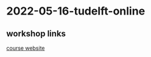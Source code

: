 # 2022-05-16-tudelft-online

## workshop links

[course website](https://4turesearchdata-carpentries.github.io/2022-05-16-tudelft-online/)